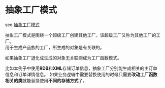 # 抽象工厂模式

see [抽象工厂模式](https://www.runoob.com/design-pattern/abstract-factory-pattern.html)

抽象工厂模式是围绕一个超级工厂创建其他工厂。该超级工厂又称为其他工厂的工厂。  
用于生成产品族的工厂，所生成的对象是有关联的。

如果抽象工厂退化成生成的对象无关联则成为工厂函数模式。

比如本例子中使用**RDB**和**XML**存储订单信息，抽象工厂分别能生成相关的主订单信息和订单详情信息。
如果业务逻辑中需要替换使用的时候只需要**改动工厂函数相关的类**就能替换使用**不同的存储方式**了。
